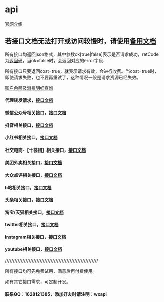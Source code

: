 # api

[官网介绍](http://www.whosecard.com?from=api-doc)

## 若接口文档无法打开或访问较慢时，请使用[备用文档](https://api-iwoods.doc.coding.io/)

所有接口均返回json格式，其中参数ok[true|false]表示是否请求成功，retCode为[返回码](https://github.com/iwoods100/wxapi-doc/blob/master/retcode.md)，当ok=false时，会返回对应的error字段.

所有接口只要返回cost=true，就表示请求有效，会进行收费。当cost=true时，即使请求失败，也不要再重试了，这种情况一般是请求资源已经失效。

[账户余额及消费明细查询](https://github.com/iwoods100/wxapi-doc/blob/master/pay.md)

#### 代理转发请求，[接口文档](https://github.com/iwoods100/wxapi-doc/blob/master/proxy.md)

#### 微信公众号相关接口，[接口文档](https://github.com/iwoods100/wxapi-doc/blob/master/wx.md)

#### 抖音相关接口，[接口文档](https://github.com/iwoods100/wxapi-doc/blob/master/douyin.md)

#### 小红书相关接口，[接口文档](https://github.com/iwoods100/wxapi-doc/blob/master/xiaohongshu.md)

<!-- #### 社交电商-【橙心优选】相关接口，[接口文档](https://github.com/iwoods100/wxapi-doc/blob/master/cxyx.md) -->

#### 社交电商-【十荟团】相关接口，[接口文档](https://github.com/iwoods100/wxapi-doc/blob/master/shihuigroup.md)

#### 美团外卖相关接口，[接口文档](https://github.com/iwoods100/wxapi-doc/blob/master/meituanwaimai.md)

#### 大众点评相关接口，[接口文档](https://github.com/iwoods100/wxapi-doc/blob/master/dianping.md)

<!-- #### 快手相关接口，[接口文档](https://github.com/iwoods100/wxapi-doc/blob/master/kuaishou.md) -->

#### b站相关接口，[接口文档](https://github.com/iwoods100/wxapi-doc/blob/master/bilibili.md)

<!-- #### 知乎相关接口，[接口文档](https://github.com/iwoods100/wxapi-doc/blob/master/zhihu.md) -->

#### 头条相关接口，[接口文档](https://github.com/iwoods100/wxapi-doc/blob/master/toutiao.md)

#### 淘宝/天猫相关接口，[接口文档](https://github.com/iwoods100/wxapi-doc/blob/master/taobao.md)

#### twitter相关接口，[接口文档](https://github.com/iwoods100/wxapi-doc/blob/master/twitter.md)

#### instagram相关接口，[接口文档](https://github.com/iwoods100/wxapi-doc/blob/master/instagram.md)

#### youtube相关接口，[接口文档](https://github.com/iwoods100/wxapi-doc/blob/master/youtube.md)

///////////////////////////////////////////////////////////

所有接口均可先免费试用，满意后再付费使用。

如有其它接口需求，可定制开发。

#### 联系QQ：1628121385，添加好友时请注明：wxapi
